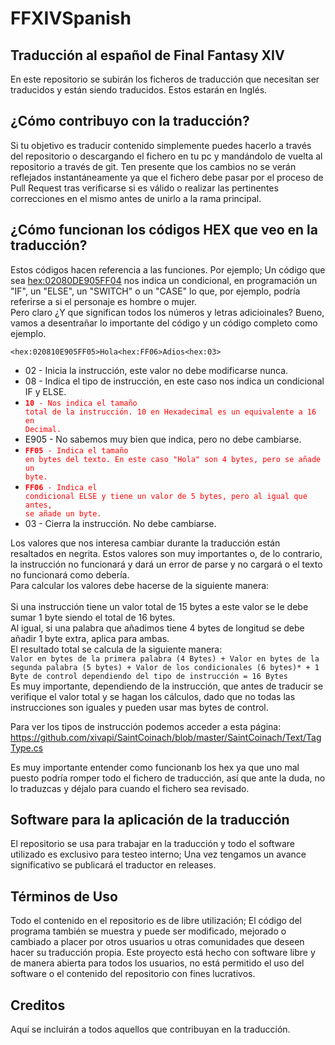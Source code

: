# FFXIVSpanish

## Traducción al español de Final Fantasy XIV
En este repositorio se subirán los ficheros de traducción que necesitan ser traducidos y están siendo traducidos. Estos estarán en Inglés.<br/>

## ¿Cómo contribuyo con la traducción?
Si tu objetivo es traducir contenido simplemente puedes hacerlo a través del repositorio o descargando el fichero en tu pc y mandándolo de vuelta al repositorio a través de git. Ten presente que los cambios no se verán reflejados instantáneamente ya que el fichero debe pasar por el proceso de Pull Request tras verificarse si es válido o realizar las pertinentes correcciones en el mismo antes de unirlo a la rama principal.<br/>

## ¿Cómo funcionan los códigos HEX que veo en la traducción?
Estos códigos hacen referencia a las funciones. Por ejemplo; Un código que sea <hex:02080DE905FF04> nos indica un condicional, en programación un "IF", un "ELSE", un "SWITCH" o un "CASE" lo que, por ejemplo, podría referirse a si el personaje es hombre o mujer.<br/>
Pero claro ¿Y que significan todos los números y letras adicioinales? Bueno, vamos a desentrañar lo importante del código y un código completo como ejemplo.<br/>

```<hex:020810E905FF05>Hola<hex:FF06>Adios<hex:03>```<br/>
- 02 - Inicia la instrucción, este valor no debe modificarse nunca.<br/>
- 08 - Indica el tipo de instrucción, en este caso nos indica un condicional IF y ELSE.<br/>
- <code style="color : red">**10** - Nos indica el tamaño total de la instrucción. 10 en Hexadecimal es un equivalente a 16 en Decimal.</code><br/>
- E905 - No sabemos muy bien que indica, pero no debe cambiarse.<br/>
- <code style="color : red">**FF05** - Indica el tamaño en bytes del texto. En este caso "Hola" son 4 bytes, pero se añade un byte.</code><br/>
- <code style="color : red">**FF06** - Indica el condicional ELSE y tiene un valor de 5 bytes, pero al igual que antes, se añade un byte.</code><br/>
- 03 - Cierra la instrucción. No debe cambiarse.<br/>

Los valores que nos interesa cambiar durante la traducción están resaltados en negrita. Estos valores son muy importantes o, de lo contrario, la instrucción no funcionará y dará un error de parse y no cargará o el texto no funcionará como debería.<br/>
Para calcular los valores debe hacerse de la siguiente manera:<br/><br/>
Si una instrucción tiene un valor total de 15 bytes a este valor se le debe sumar 1 byte siendo el total de 16 bytes.<br/>
Al igual, si una palabra que añadimos tiene 4 bytes de longitud se debe añadir 1 byte extra, aplica para ambas.<br/>
El resultado total se calcula de la siguiente manera:<br/>
```Valor en bytes de la primera palabra (4 Bytes) + Valor en bytes de la segunda palabra (5 bytes) + Valor de los condicionales (6 bytes)* + 1 Byte de control dependiendo del tipo de instrucción = 16 Bytes```<br/>
Es muy importante, dependiendo de la instrucción, que antes de traducir se verifique el valor total y se hagan los cálculos, dado que no todas las instrucciones son iguales y pueden usar mas bytes de control.<br/>

Para ver los tipos de instrucción podemos acceder a esta página: https://github.com/xivapi/SaintCoinach/blob/master/SaintCoinach/Text/TagType.cs<br/>

Es muy importante entender como funcionanb los hex ya que uno mal puesto podría romper todo el fichero de traducción, así que ante la duda, no lo traduzcas y déjalo para cuando el fichero sea revisado.<br/>

## Software para la aplicación de la traducción
El repositorio se usa para trabajar en la traducción y todo el software utilizado es exclusivo para testeo interno; Una vez tengamos un avance significativo se publicará el traductor en releases.

## Términos de Uso
Todo el contenido en el repositorio es de libre utilización; El código del programa también se muestra y puede ser modificado, mejorado o cambiado a placer por otros usuarios u otras comunidades que deseen hacer su traducción propia. Este proyecto está hecho con software libre y de manera abierta para todos los usuarios, no está permitido el uso del software o el contenido del repositorio con fines lucrativos.

## Creditos
Aquí se incluirán a todos aquellos que contribuyan en la traducción.

